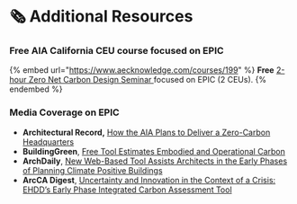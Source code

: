 # 🗞 Additional Resources

### Free **AIA California CEU course focused on EPIC**

{% embed url="https://www.aecknowledge.com/courses/199" %}
**Free** [2-hour Zero Net Carbon Design Seminar ](https://www.aecknowledge.com/courses/199)focused on EPIC (2 CEUs).
{% endembed %}

### Media Coverage on EPIC

* **Architectural Record,** [How the AIA Plans to Deliver a Zero-Carbon Headquarters](https://www.architecturalrecord.com/articles/15651-how-the-aia-plans-to-deliver-a-zero-carbon-headquarters)
* **BuildingGreen**, [Free Tool Estimates Embodied and Operational Carbon](https://www.buildinggreen.com/newsbrief/free-tool-estimates-embodied-and-operational-carbon)
* **ArchDaily**, [New Web-Based Tool Assists Architects in the Early Phases of Planning Climate Positive Buildings](https://www.archdaily.com/984965/ehdd-launches-epic-a-web-based-tool-for-planning-climate-positive-buildings)
* **ArcCA Digest**, [Uncertainty and Innovation in the Context of a Crisis: EHDD’s Early Phase Integrated Carbon Assessment Tool](https://arccadigest.org/uncertainty-and-innovation-in-the-context-of-a-crisis-ehdds-early-phase-integrated-carbon-assessment/)
